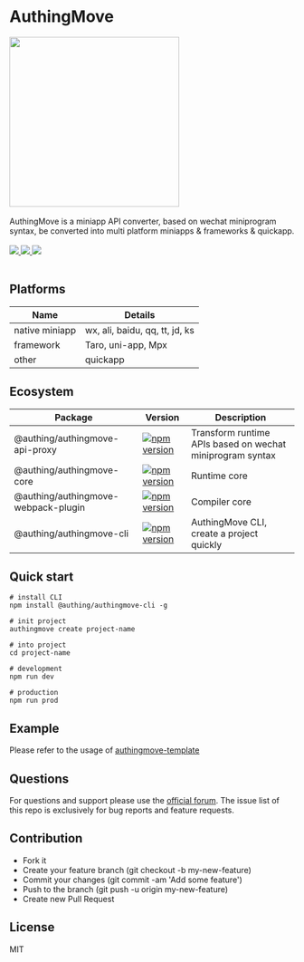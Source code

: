 # AuthingMove

<div>
  <img width="300" src="https://files.authing.co/authing-console/authing-logo-new-20210924.svg" />
</div>

<br />

<div>AuthingMove is a miniapp API converter, based on wechat miniprogram syntax, be converted into multi platform miniapps & frameworks & quickapp.</div>

<br />

<div>
  <a href="https://forum.authing.cn/" target="_blank">
    <img src="https://img.shields.io/badge/chat-forum-blue" />
  </a>
  <a href="https://github.com/Authing/AuthingMove" target="_blank">
    <img src="https://img.shields.io/badge/License-MIT-success" />
  </a>
  <a href="javascript:;" target="_blank">
    <img src="https://img.shields.io/badge/node-%3E=12-green.svg" />
  </a>
</div>

<br />

## Platforms

|Name|Details
|-----|----|
|native miniapp|wx, ali, baidu, qq, tt, jd, ks
|framework|Taro, uni-app, Mpx
|other|quickapp

## Ecosystem

|Package|Version|Description
|-----|----|----|
|@authing/authingmove-api-proxy|[![npm version](https://badge.fury.io/js/@authing%2Fauthingmove-api-proxy.svg)](https://www.npmjs.com/package/@authing/authingmove-api-proxy)|Transform runtime APIs based on wechat miniprogram syntax|
|@authing/authingmove-core|[![npm version](https://badge.fury.io/js/@authing%2Fauthingmove-core.svg)](https://www.npmjs.com/package/@authing/authingmove-core)|Runtime core|
|@authing/authingmove-webpack-plugin|[![npm version](https://badge.fury.io/js/@authing%2Fauthingmove-webpack-plugin.svg)](https://www.npmjs.com/package/@authing/authingmove-webpack-plugin)|Compiler core|
|@authing/authingmove-cli|[![npm version](https://badge.fury.io/js/@authing%2Fauthingmove-cli.svg)](https://www.npmjs.com/package/@authing/authingmove-cli)|AuthingMove CLI, create a project quickly|

## Quick start

```shell
# install CLI
npm install @authing/authingmove-cli -g

# init project
authingmove create project-name

# into project
cd project-name

# development
npm run dev

# production
npm run prod
```

## Example

Please refer to the usage of [authingmove-template](https://github.com/Authing/authingmove-template#usage)

## Questions

For questions and support please use the [official forum](https://forum.authing.cn/). The issue list of this repo is exclusively for bug reports and feature requests.

## Contribution

- Fork it
- Create your feature branch (git checkout -b my-new-feature)
- Commit your changes (git commit -am 'Add some feature')
- Push to the branch (git push -u origin my-new-feature)
- Create new Pull Request

## License

MIT
